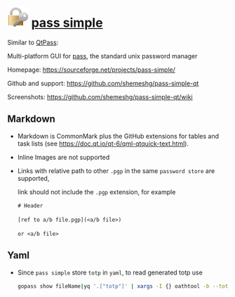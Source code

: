 # ![Alt text](icon.png) [pass simple](https://github.com/shemeshg/pass-simple-qt)

Similar to [QtPass](https://github.com/IJHack/QtPass):

Multi-platform GUI for [pass](https://www.passwordstore.org/), the standard unix password manager

Homepage: <https://sourceforge.net/projects/pass-simple/>

Github and support: <https://github.com/shemeshg/pass-simple-qt>

Screenshots: <https://github.com/shemeshg/pass-simple-qt/wiki>

## Markdown

- Markdown is CommonMark plus the GitHub extensions for tables and task lists (see <https://doc.qt.io/qt-6/qml-qtquick-text.html>).

- Inline Images are not supported

- Links with relative path to other `.pgp` in the same `password store` are supported, 

    link should not include the `.pgp` extension, for example 

    ```Md
    # Header

    [ref to a/b file.pgp](<a/b file>)

    or <a/b file>
    ```

## Yaml

- Since `pass simple` store `totp` in `yaml`, to read generated totp use

    ```bash
    gopass show fileName|yq '.["totp"]' | xargs -I {} oathtool -b --totp {}
    ```